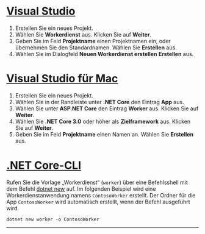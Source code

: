 # <a name="visual-studio"></a>[Visual Studio](#tab/visual-studio)

1. Erstellen Sie ein neues Projekt.
1. Wählen Sie **Workerdienst** aus. Klicken Sie auf **Weiter**.
1. Geben Sie im Feld **Projektname** einen Projektnamen ein, oder übernehmen Sie den Standardnamen. Wählen Sie **Erstellen** aus.
1. Wählen Sie im Dialogfeld **Neuen Workerdienst erstellen** **Erstellen** aus.

# <a name="visual-studio-for-mac"></a>[Visual Studio für Mac](#tab/visual-studio-mac)

1. Erstellen Sie ein neues Projekt.
1. Wählen Sie in der Randleiste unter **.NET Core** den Eintrag **App** aus.
1. Wählen Sie unter **ASP.NET Core** den Eintrag **Worker** aus. Klicken Sie auf **Weiter**.
1. Wählen Sie **.NET Core 3.0** oder höher als **Zielframework** aus. Klicken Sie auf **Weiter**.
1. Geben Sie im Feld **Projektname** einen Namen an. Wählen Sie **Erstellen** aus.

# <a name="net-core-cli"></a>[.NET Core-CLI](#tab/netcore-cli)

Rufen Sie die Vorlage „Workerdienst“ (`worker`) über eine Befehlsshell mit dem Befehl [dotnet new](/dotnet/core/tools/dotnet-new) auf. Im folgenden Beispiel wird eine Workerdienstanwendung namens `ContosoWorker` erstellt. Der Ordner für die App `ContosoWorker` wird automatisch erstellt, wenn der Befehl ausgeführt wird.

```dotnetcli
dotnet new worker -o ContosoWorker
```

---
